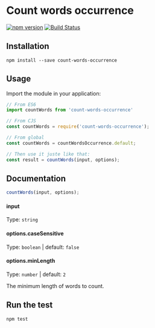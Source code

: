 # Count words occurrence

[![npm version](https://badge.fury.io/js/count-words-occurrence.svg)](https://badge.fury.io/js/count-words-occurrence) [![Build Status](https://travis-ci.org/samouss/count-words-occurrence.svg?branch=master)](https://travis-ci.org/samouss/count-words-occurrence)

## Installation

```
npm install --save count-words-occurrence
```

## Usage

Import the module in your application:

```js
// From ES6
import countWords from 'count-words-occurrence'

// From CJS
const countWords = require('count-words-occurrence');

// From global
const countWords = countWordsOccurrence.default;

// Then use it juste like that:
const result = countWords(input, options);
```

## Documentation

```js
countWords(input, options);
```

#### **input**

Type: `string`

#### **options.caseSensitive**

Type: `boolean` | default: `false`

#### **options.minLength**

Type: `number` | default: `2`

The minimum length of words to count.

## Run the test

```
npm test
```
